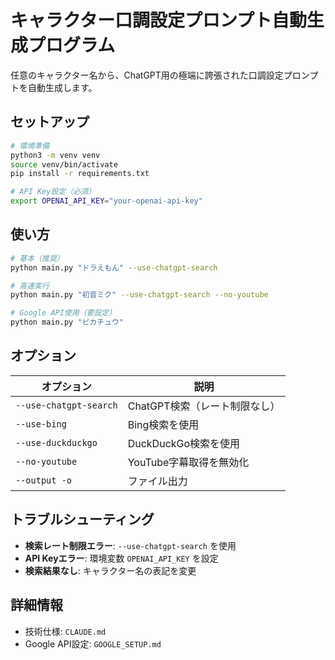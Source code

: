 # キャラクター口調設定プロンプト自動生成プログラム

任意のキャラクター名から、ChatGPT用の極端に誇張された口調設定プロンプトを自動生成します。

## セットアップ

```bash
# 環境準備
python3 -m venv venv
source venv/bin/activate
pip install -r requirements.txt

# API Key設定（必須）
export OPENAI_API_KEY="your-openai-api-key"
```

## 使い方

```bash
# 基本（推奨）
python main.py "ドラえもん" --use-chatgpt-search

# 高速実行
python main.py "初音ミク" --use-chatgpt-search --no-youtube

# Google API使用（要設定）
python main.py "ピカチュウ"
```

## オプション

| オプション | 説明 |
|------------|------|
| `--use-chatgpt-search` | ChatGPT検索（レート制限なし） |
| `--use-bing` | Bing検索を使用 |
| `--use-duckduckgo` | DuckDuckGo検索を使用 |
| `--no-youtube` | YouTube字幕取得を無効化 |
| `--output -o` | ファイル出力 |

## トラブルシューティング

- **検索レート制限エラー**: `--use-chatgpt-search` を使用
- **API Keyエラー**: 環境変数 `OPENAI_API_KEY` を設定
- **検索結果なし**: キャラクター名の表記を変更

## 詳細情報

- 技術仕様: `CLAUDE.md`
- Google API設定: `GOOGLE_SETUP.md`